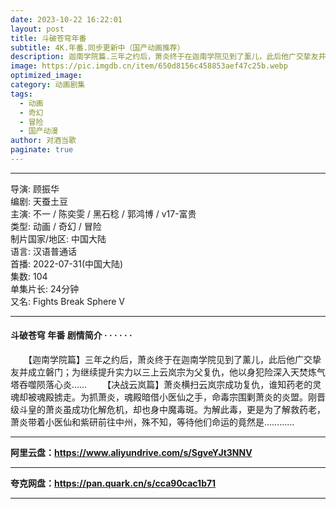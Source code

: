 ```yaml
---
date: 2023-10-22 16:22:01
layout: post
title: 斗破苍穹年番
subtitle: 4K.年番.同步更新中（国产动画推荐）
description: 迦南学院篇.三年之约后，萧炎终于在迦南学院见到了薰儿，此后他广交挚友并成立磐门；为继续提升实力以三上云岚宗为父复仇，他以身犯险深入天焚炼气塔吞噬陨落心炎...
image: https://pic.imgdb.cn/item/650d8156c458853aef47c25b.webp
optimized_image: 
category: 动画剧集
tags:
  - 动画
  - 奇幻
  - 冒险
  - 国产动漫
author: 对酒当歌
paginate: true
---
```


---

导演: 顾振华  
编剧: 天蚕土豆  
主演: 不一 / 陈奕雯 / 黑石稔 / 郭鸿博 / v17-富贵  
类型: 动画 / 奇幻 / 冒险  
制片国家/地区: 中国大陆  
语言: 汉语普通话  
首播: 2022-07-31(中国大陆)  
集数: 104  
单集片长: 24分钟  
又名: Fights Break Sphere Ⅴ  

---

#### 斗破苍穹 年番 剧情简介 · · · · · ·

　　【迦南学院篇】三年之约后，萧炎终于在迦南学院见到了薰儿，此后他广交挚友并成立磐门；为继续提升实力以三上云岚宗为父复仇，他以身犯险深入天焚炼气塔吞噬陨落心炎……
　　【决战云岚篇】萧炎横扫云岚宗成功复仇，谁知药老的灵魂却被魂殿掳走。为抓萧炎，魂殿暗借小医仙之手，命毒宗围剿萧炎的炎盟。刚晋级斗皇的萧炎虽成功化解危机，却也身中魔毒斑。为解此毒，更是为了解救药老，萧炎带着小医仙和紫研前往中州，殊不知，等待他们命运的竟然是…………

---

**阿里云盘：<https://www.aliyundrive.com/s/SgveYJt3NNV>**

---

**夸克网盘：<https://pan.quark.cn/s/cca90cac1b71>**

---
